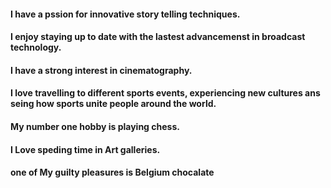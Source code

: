 ####  I have a pssion for innovative story telling techniques.
#### I enjoy staying up to date with the lastest advancemenst in broadcast technology.
#### I have a strong interest in cinematography.
#### I love travelling to different sports events, experiencing new cultures ans seing how sports unite people around the world.
 #### My number one hobby is playing chess.
#### I Love speding time in Art galleries.
#### one of My guilty pleasures is Belgium chocalate


